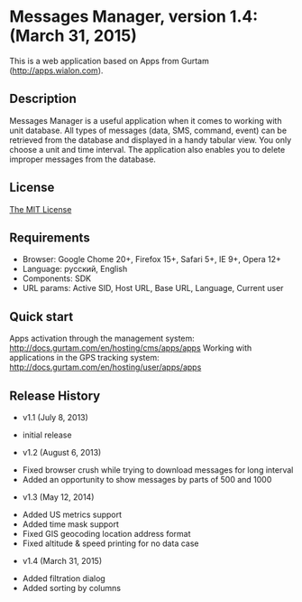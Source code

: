 # Messages Manager, version 1.4: (March 31, 2015)
This is a web application based on Apps from Gurtam (http://apps.wialon.com).

## Description
Messages Manager is a useful application when it comes to working with unit database. All types of messages (data, SMS, command, event) can be retrieved from the database and displayed in a handy tabular view. You only choose a unit and time interval. The application also enables you to delete improper messages from the database.

## License
[The MIT License](../master/LICENSE-MIT)

## Requirements
 * Browser: Google Chome 20+, Firefox 15+, Safari 5+, IE 9+, Opera 12+
 * Language: русский, English
 * Components: SDK
 * URL params: Active SID, Host URL, Base URL, Language, Current user

## Quick start
Apps activation through the management system: http://docs.gurtam.com/en/hosting/cms/apps/apps
Working with applications in the GPS tracking system: http://docs.gurtam.com/en/hosting/user/apps/apps

## Release History
 * v1.1 (July 8, 2013)  
- initial release

 * v1.2 (August 6, 2013)  
- Fixed browser crush while trying to download messages for long interval
- Added an opportunity to show messages by parts of 500 and 1000

 * v1.3 (May 12, 2014) 
- Added US metrics support
- Added time mask support
- Fixed GIS geocoding location address format
- Fixed altitude & speed printing for no data case

 * v1.4 (March 31, 2015) 
- Added filtration dialog
- Added sorting by columns
